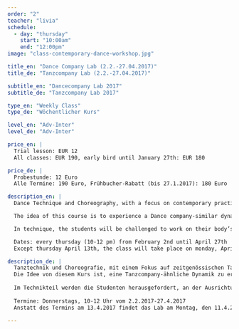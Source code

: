 ```yaml
---
order: "2"
teacher: "livia"
schedule:
  - day: "thursday"
    start: "10:00am"
    end: "12:00pm"
image: "class-contemporary-dance-workshop.jpg"

title_en: "Dance Company Lab (2.2.-27.04.2017)"
title_de: "Tanzcompany Lab (2.2.-27.04.2017)"

subtitle_en: "Dancecompany Lab 2017"
subtitle_de: "Tanzcompany Lab 2017"

type_en: "Weekly Class"
type_de: "Wöchentlicher Kurs"

level_en: "Adv-Inter"
level_de: "Adv-Inter"

price_en: |
  Trial lesson: EUR 12  
  All classes: EUR 190, early bird until January 27th: EUR 180  

price_de: |
  Probestunde: 12 Euro  
  Alle Termine: 190 Euro, Frühbucher-Rabatt (bis 27.1.2017): 180 Euro  

description_en: |
  Dance Technique and Choreography, with a focus on contemporary practices and performance:

  The idea of this course is to experience a Dance company-similar dynamic: Beginning with a dance technique class, then working on a choreographic creative process (rehearsal) to finally show the results of it.

  In technique, the students will be challenged to work on their body’s alignment and increase coordination and strength abilities, developing awareness and motion in multiple spatial planes. The choreography component of this course is about learning and developing movement with a range of choreographic approaches.

  Dates: every thursday (10-12 pm) from February 2nd until April 27th   
  Except thursday April 13th, the class will take place on monday, April 11th.

description_de: |
  Tanztechnik und Choreografie, mit einem Fokus auf zeitgenössischen Tanztechniken und Performance: 
  Die Idee von diesem Kurs ist, eine Tanzcompany-ähnliche Dynamik zu erleben, beginnend mit einem Tanztechnik-Unterricht, an den ein choreografisch-kreativer Prozess (Probe) anschließt, um schließlich die Ergebnisse zu präsentieren. 
  
  Im Technikteil werden die Studenten herausgefordert, an der Ausrichtung ihres Körpers zu arbeiten und die Koordination, die Kraft und die Entwicklung von Bewusstsein und Bewegung auf mehreren räumlichen Ebenen zu erhöhen. Die Choreographie-Komponente dieses Kurses dient dem Lernen und der Entwicklung von Bewegung mit Hilfe einer Vielfalt von choreographischen Ansätzen.
  
  Termine: Donnerstags, 10-12 Uhr vom 2.2.2017-27.4.2017  
  Anstatt des Termins am 13.4.2017 findet das Lab am Montag, den 11.4.2017 statt.

---
```

